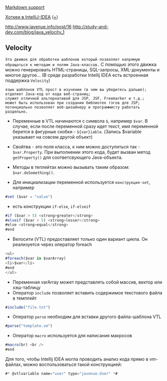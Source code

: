 [Markdown support](https://daringfireball.net/projects/markdown/syntax)

[Хоткеи в IntelliJ-IDEA](https://juja.com.ua/java/ide/intellij-idea-hotkeys) ([+](http://eax.me/intellij-idea-hotkeys))



http://www.javenue.info/post/16
http://study-and-dev.com/blog/java_velocity_1


Velocity
---
`Это движок для обработки шаблонов который позволяет напрямую обращаться к методам и полям Java-классов.`
С помощью этого движка можно генерировать HTML-страницы, SQL-запросы, XML-документы и многое другое...
(В среде разработки Intellij IDEA есть встроенная поддержка `Velocity`)

    язык шаблонов VTL прост в изучении (в чем вы убедитесь дальше);
    отделяет Java-код от кода веб-страниц;
    служит отличной альтернативой для JSP, JSF, Freemarker и т.д.;
    может быть использован при создании библиотек тэгов для JSP;
    потенциально позволяет веб-дизайнеру и программисту работать раздельно.

* Переменные в VTL начинаются с символа `$`, например `$var`. В случае, если после переменной сразу идет текст, имя переменной берется в фигурные скобки - `${var}iable`. (Запись $variable указывает на совсем другой объект)
* Свойтва - это поля класса, к ним можно доступиться так - `$var.Property`. При выполнении этого кода, будет вызван метод `getProperty()` для соответсвующего Java-объекта.
* Методы в теплейтах можно вызывать таким образом: `$var.doSomething()`.

* Для инициализации переменной используется `конструкция-set`, например
```javascript
#set ($var = "value")
```

* есть конструкции `if-else`, `if-elseif`
```javascript
#if ($var > 5) <strong>greater</strong>
#elseif ($var < 5) <strong>lesser</strong>
#else <strong>equal</strong>
#end
```

* Велосити (VTL) предоставляет только один вариант цикла. Он реализуется через оператор foreach
```javascript
<ul> 
#foreach($var in $varArray)
<li>$var</li>
#end
</ul>
```

* Переменная varArray может представлять собой массив, вектор или хэш-таблицу
* Оператор `include` позволяет вставить содержимое текстового файла в темплейт
```javascript
#include("file.txt")
```

* Оператор `parse` необходим для вставки другого файла-шаблона VTL
```javascript
#parse("template.vm")
```

* Оператор `macro` используется для написания макросов
```javascript
#macro(br) <br /> 
#end
```




Для того, чтобы Intellij IDEA могла проводить анализ кода прямо в vm-файлах, можно воспользоваться такой конструкцией:
```javascript
#* @vtlvariable name="user" type="javenue.User" *#
```



